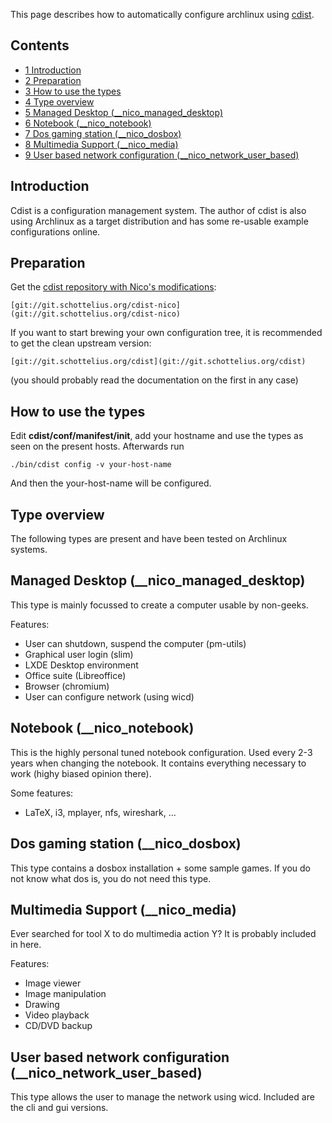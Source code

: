 This page describes how to automatically configure archlinux using [cdist](http://www.nico.schottelius.org/software/cdist).

## Contents

*   [1 Introduction](#Introduction)
*   [2 Preparation](#Preparation)
*   [3 How to use the types](#How_to_use_the_types)
*   [4 Type overview](#Type_overview)
*   [5 Managed Desktop (__nico_managed_desktop)](#Managed_Desktop_.28_nico_managed_desktop.29)
*   [6 Notebook (__nico_notebook)](#Notebook_.28_nico_notebook.29)
*   [7 Dos gaming station (__nico_dosbox)](#Dos_gaming_station_.28_nico_dosbox.29)
*   [8 Multimedia Support (__nico_media)](#Multimedia_Support_.28_nico_media.29)
*   [9 User based network configuration (__nico_network_user_based)](#User_based_network_configuration_.28_nico_network_user_based.29)

## Introduction

Cdist is a configuration management system. The author of cdist is also using Archlinux as a target distribution and has some re-usable example configurations online.

## Preparation

Get the [cdist repository with Nico's modifications](http://git.schottelius.org/?p=cdist-nico;a=summary):

```
[git://git.schottelius.org/cdist-nico](git://git.schottelius.org/cdist-nico)

```

If you want to start brewing your own configuration tree, it is recommended to get the clean upstream version:

```
[git://git.schottelius.org/cdist](git://git.schottelius.org/cdist)

```

(you should probably read the documentation on the first in any case)

## How to use the types

Edit **cdist/conf/manifest/init**, add your hostname and use the types as seen on the present hosts. Afterwards run

```
./bin/cdist config -v your-host-name

```

And then the your-host-name will be configured.

## Type overview

The following types are present and have been tested on Archlinux systems.

## Managed Desktop (__nico_managed_desktop)

This type is mainly focussed to create a computer usable by non-geeks.

Features:

*   User can shutdown, suspend the computer (pm-utils)
*   Graphical user login (slim)
*   LXDE Desktop environment
*   Office suite (Libreoffice)
*   Browser (chromium)
*   User can configure network (using wicd)

## Notebook (__nico_notebook)

This is the highly personal tuned notebook configuration. Used every 2-3 years when changing the notebook. It contains everything necessary to work (highy biased opinion there).

Some features:

*   LaTeX, i3, mplayer, nfs, wireshark, ...

## Dos gaming station (__nico_dosbox)

This type contains a dosbox installation + some sample games. If you do not know what dos is, you do not need this type.

## Multimedia Support (__nico_media)

Ever searched for tool X to do multimedia action Y? It is probably included in here.

Features:

*   Image viewer
*   Image manipulation
*   Drawing
*   Video playback
*   CD/DVD backup

## User based network configuration (__nico_network_user_based)

This type allows the user to manage the network using wicd. Included are the cli and gui versions.